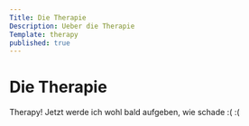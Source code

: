 ```yaml
---
Title: Die Therapie
Description: Ueber die Therapie
Template: therapy
published: true
---
```


# Die Therapie

Therapy! Jetzt werde ich wohl bald aufgeben, wie schade :( :(
